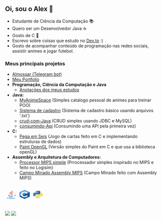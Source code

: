 ## Oi, sou o Alex 👋

- Estudante de Ciência da Computação 📚
- Quero ser um Desenvolvedor Java ☕
- Gosto de C 💙
- Escrevo sobre coisas que estudo no [Dev.to](https://dev.to/alexreis) :)
- Gosto de acompanhar conteúdo de programação nas redes sociais, assistir animes e jogar futebol.

### Meus principais projetos
- [Almossar (Telegram bot)](https://github.com/AlexReisC/Almossar)
- [Meu Portfolio](https://github.com/alexreisc/meu-Portfolio/)
- **Programação, Ciência da Computação e Java**
  - [Anotações dos meus estudos](https://github.com/AlexReisC/anotacoes-sobre-programacao-e-fundamentos)
- **Java:**
  - [MyAnimeSpace](https://github.com/AlexReisC/myAnimeSpace) (Simples catalogo pessoal de animes para treinar POO)
  - [Sistema de cadastro](https://github.com/AlexReisC/sistema-de-cadastros) (Sistema de cadastro básico usando arquivos '.txt')
  - [crud-com-Java](https://github.com/AlexReisC/crud-com-Java) (CRUD simples usando JDBC e MySQL)
  - [consumindo-Api](https://github.com/AlexReisC/consumindo-Api) (Consumindo uma API pela primeira vez)
- **C:**
  - [Pega em Seis](https://github.com/AlexReisC/jogo-Pega-Em-Seis) (Jogo de cartas feito em C e implementando estruturas de dados)
  - [Paint OpenGL](https://github.com/AlexReisC/paintOpenGL) (Versão simples do Paint em C e que usa a biblioteca openGL)
- **Assembly e Arquitetura de Computadores:**
  - [Processor MIPS simple](https://github.com/AlexReisC/processor-mips-like-simple) (Prrocessador simples inspirado no MIPS e feito no Logisim)
  - [Campo Minado Assembly MIPS](https://github.com/AlexReisC/campoMinadoAssembly) (Campo Minado feito com Assembly MIPS)

<div style="display: inline_block"><br>
  <img align="center" alt="Alex-Java" height="30" width="40" src="https://raw.githubusercontent.com/devicons/devicon/master/icons/java/java-original.svg">
  <img align="center" alt="Alex-C" height="30" width="40" src="https://raw.githubusercontent.com/devicons/devicon/master/icons/c/c-original.svg">
  <img align="center" alt="Alex-Python" height="30" width="40" src="https://raw.githubusercontent.com/devicons/devicon/master/icons/python/python-original.svg">
</div>

#

<div>
  <a href="https://www.linkedin.com/in/alex-reis-cavalcante/" target="_blank"><img src="https://img.shields.io/badge/-LinkedIn-%230077B5?style=for-the-badge&logo=linkedin&logoColor=white" target="_blank"></a> 
  <a href = "mailto:reisc2018@gmail.com"><img src="https://img.shields.io/badge/-Gmail-%23333?style=for-the-badge&logo=gmail&logoColor=white" target="_blank"></a>
</div>
